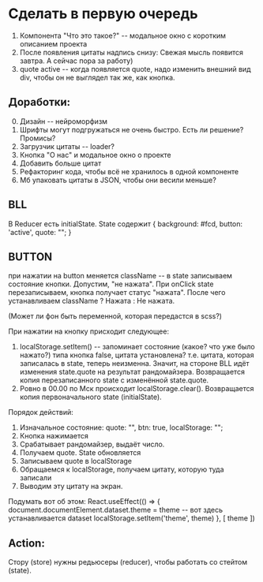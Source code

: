 # Сделать в первую очередь

1. Компонента "Что это такое?" -- модальное окно с коротким описанием проекта
2. После появления цитаты надпись снизу: Свежая мысль появится завтра. А сейчас пора за работу)
3. quote active -- когда появляется quote, надо изменить внешний вид div, чтобы он не выглядел так же, как кнопка.

## Доработки:

0. Дизайн -- нейроморфизм
1. Шрифты могут подгружаться не очень быстро. Есть ли решение? Промисы?
2. Загрузчик цитаты -- loader?
3. Кнопка "О нас" и модальное окно о проекте
4. Добавить больше цитат
5. Рефакторинг кода, чтобы всё не хранилось в одной компоненте
6. Мб упаковать цитаты в JSON, чтобы они весили меньше?

## BLL

В Reducer есть initialState. State содержит
{ background: #fcd,
button: 'active',
quote: "";
}

## BUTTON

при нажатии на button меняется className -- в state записываем состояние кнопки. Допустим, "не нажата". При onClick state перезаписываем, кнопка получает статус "нажата". После чего устанавливаем className ? Нажата : Не нажата.

(Может ли фон быть переменной, которая передастся в scss?)

При нажатии на кнопку присходит следующее:

1. localStorage.setItem() -- запоминает состояние (какое? что уже было нажато?) типа кнопка false, цитата установлена? т.е. цитата, которая записалась в state, теперь неизменна. Значит, на стороне BLL идёт изменения state.quote на результат рандомайзера. Возвращается копия перезаписанного state с изменённой state.quote.
2. Ровно в 00.00 по Мск происходит localStorage.clear(). Возвращается копия первоначального state (initialState).

Порядок действий:

1. Изначальное состояние: quote: "", btn: true, localStorage: "";
2. Кнопка нажимается
3. Срабатывает рандомайзер, выдаёт число.
4. Получаем quote. State обновляется
5. Записываем quote в localStorage
6. Обращаемся к localStorage, получаем цитату, которую туда записали
7. Выводим эту цитату на экран.

Подумать вот об этом:
React.useEffect(() => {
document.documentElement.dataset.theme = theme -- вот здесь устанавливается dataset
localStorage.setItem('theme', theme)
}, [ theme ])

## Action:

Стору (store) нужны редьюсеры (reducer), чтобы работать со стейтом (state).
